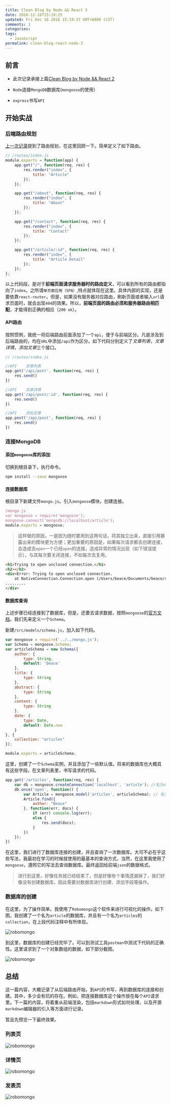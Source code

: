```yaml
---
title: Clean Blog by Node && React 3
date: 2016-12-16T15:19:25
updated: Fri Dec 16 2016 15:19:37 GMT+0800 (CST)
comments: 1
categories:
tags:
  - JavaScript
permalink: clean-blog-react-node-3
---
```


## 前言

- 此次记录承接上篇[Clean Blog by Node && React 2](https://beacelee.com/post/clean-blog-react-node-2.html)

- `Node`连接`MongoDB`数据库(`mongoose`的使用）

- `express`书写`API`

<!--more-->
## 开始实战

### 后端路由规划

[上一次记录](https://beacelee.com/post/clean-blog-react-node-2.html)提到了路由规划，在这里回顾一下。简单定义了如下路由。

```jsx
// /routes/index.js
module.exports = function(app) {
    app.get("/", function(req, res) {
        res.render("index", {
            title: "Article"
        });
    });

    app.get("/about", function(req, res) {
        res.render("index", {
            title: "About"
        });
    });

    app.get("/contact", function(req, res) {
        res.render("index", {
            title: "Contact"
        });
    });

    app.get("/article/:id", function(req, res) {
        res.render("index", {
            title: "Article Detail"
        });
    });
};

```
以上代码段，是对于**前端页面请求服务器时的路由定义**，可以看到所有的路由都指向了`index`。之所谓`单页面应用（SPA）`,特点就体现在这里。具体内部的实现，还是要依靠`react-router`。但是，如果没有服务器对应路由，刷新页面或者输入`url`请求页面时，就会出现`404`的效果。所以，**前端页面的路由必须和服务器路由相匹配**，才能得到正确的相应（`200 ok`）。

#### API路由

按照惯例，我统一将后端路由前面添加了一个`api`，便于与前端区分。凡是涉及到后端路由的，均在`URL`中添加`/api`作为区分。如下代码分别定义了*文章列表*，*文章详情*，*添加文章*三个接口。

```js
// /routes/index.js

//API    文章列表
app.get('/api/post', function(req, res) {
    res.send()
})

//API    文章详情
app.get('/api/post/:id', function(req, res) {
    res.send()
})

//API    添加文章
app.post('/api/post', function(req, res) {
    res.send()
})
```

### 连接MongoDB

#### 添加`mongoose`库的添加

切换到根目录下，执行命令。

```bash
npm install --save mongoose
```

#### 连接数据库

根目录下新建文件`mongo.js`。引入`mongoose`模块，创建连接。

```js
/mongo.js
var mongoose = require('mongoose');
mongoose.connect('mongodb://localhost/article');
module.exports = mongoose;
```

> 这样做的原因，一是因为随时要用到这两句话，将其独立出来，直接引用暴露出来的模块更为方便；更加重要的原因是，如果每次请求都去创建连接，会造成去`open`一个已经`open`的连接，造成异常的情况出现（如下错误提示），与其每次要关闭连接，不如每次去复用。

```html
<h1>Trying to open unclosed connection.</h1>
<h2></h2>
<div>Error: Trying to open unclosed connection.
    at NativeConnection.Connection.open (/Users/beace/Documents/beace/react-blog/express-react/node_modules/mongoose/lib/connection.js:237:15)
.........
</div>
```

#### 数据库查询

上述步骤已经连接到了数据库，但是，还要去请求数据，按照`mongoose`的[官方文档](http://mongoosejs.com/docs/)，我们先来定义一个`Schema`。

新建`/src/models/schema.js`，加入如下代码。

```js
var mongoose = require('../../mongo.js');
var Schema = mongoose.Schema;
var articleSchema = new Schema({
    author: {
        type: String,
        default: 'beace'
    },
    title: {
        type: String
    },
    abstract: {
        type: String
    },
    content: {
        type: String
    },
    date: {
        type: Date,
        default: Date.now
    }
}, {
    collection: "articles"
});

module.exports = articleSchema;
```
这里，创建了一个`Schema`实例，并且添加了一些默认值。将来的数据库也大概具有这些字段。在文章列表里，书写请求的代码。

```js
app.get('/articles', function(req, res) {
    var db = mongoose.createConnection('localhost', 'article'); //名为article的数据库
    db.once('open', function() {
        var Article = mongoose.model('articles', articleSchema); // 名为articles的collection
        Article.find({
            author: "Beace"
        }, function(err, docs) {
            if (err) console.log(err);
            else {
                res.send(docs);
            }
        })
    });
})
```
在这里，我们进行了数据库连接的创建，并且查询了一次数据库。大可不必在乎这些写法，我最初在学习的时候就使用的最基本的查询方式，当然，在这里我使用了`mongoose`，遵照它的写法去查询数据库。最终返回给前端`json`的数据格式。

> 进行到这里，好像任务就已经结束了。但是好像有个事情遗漏掉了，我们好像没有创建数据库。因此需要对数据库进行创建、添加字段等操作。

### 数据库的创建

在这里，为了操作简单。我使用了`Robomongo`这个软件来进行可视化的操作。如下图，我创建了一个名为`article`的数据库，并且有一个名为`articles`的`collection`，在上段代码注释中有所体现。

![robomongo](https://images-manager.oss-cn-shanghai.aliyuncs.com/static/node-react/node-react3/node-react-3.jpg)

到这里，数据库的创建已经完毕了。可以到测试工具`postman`中测试下代码的正确性。这里请求到了一个对象数组的数据，如下部分截图。

![robomongo](https://images-manager.oss-cn-shanghai.aliyuncs.com/static/node-react/node-react3/react-node3-2.jpg)


## 总结

这一篇内容，大概记录了从后端路由开始，到`API`的书写，再到数据库的连接和创建。其中，多少会有坑的存在。例如，把连接数据库这个操作放在每个`API`请求里。下一篇的内容，将着重从前端渲染，包括`markdown`形式如何处理，以及开源`markdown`编辑器的引入等方面进行记录。

暂且先预览一下最终效果。

### 列表页

![robomongo](http://images-manager.oss-cn-shanghai.aliyuncs.com/static/node-react/node-react3/node-react3-3.jpg)

### 详情页

![robomongo](http://images-manager.oss-cn-shanghai.aliyuncs.com/static/node-react/node-react3/node-react3-4.jpg)

### 发表页

![robomongo](http://images-manager.oss-cn-shanghai.aliyuncs.com/static/node-react/node-react3/node-react3-6.jpg)
